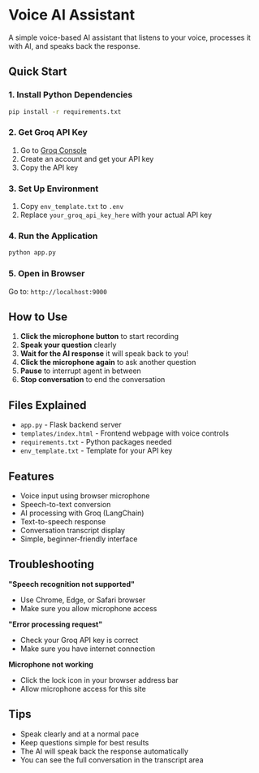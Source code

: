 # Voice AI Assistant

A simple voice-based AI assistant that listens to your voice, processes it with AI, and speaks back the response.

## Quick Start

### 1. Install Python Dependencies
```bash
pip install -r requirements.txt
```

### 2. Get Groq API Key
1. Go to [Groq Console](https://console.groq.com/keys)
2. Create an account and get your API key
3. Copy the API key

### 3. Set Up Environment
1. Copy `env_template.txt` to `.env`
2. Replace `your_groq_api_key_here` with your actual API key

### 4. Run the Application
```bash
python app.py
```

### 5. Open in Browser
Go to: `http://localhost:9000`

## How to Use

1. **Click the microphone button** to start recording
2. **Speak your question** clearly
3. **Wait for the AI response**  it will speak back to you!
4. **Click the microphone again** to ask another question
5. **Pause** to interrupt agent in between
6. **Stop conversation** to end the conversation

## Files Explained

- `app.py` - Flask backend server
- `templates/index.html` - Frontend webpage with voice controls
- `requirements.txt` - Python packages needed
- `env_template.txt` - Template for your API key

## Features

- Voice input using browser microphone
- Speech-to-text conversion
- AI processing with Groq (LangChain)
- Text-to-speech response
- Conversation transcript display
- Simple, beginner-friendly interface

## Troubleshooting

**"Speech recognition not supported"**
- Use Chrome, Edge, or Safari browser
- Make sure you allow microphone access

**"Error processing request"**
- Check your Groq API key is correct
- Make sure you have internet connection

**Microphone not working**
- Click the lock icon in your browser address bar
- Allow microphone access for this site

## Tips

- Speak clearly and at a normal pace
- Keep questions simple for best results
- The AI will speak back the response automatically
- You can see the full conversation in the transcript area 
